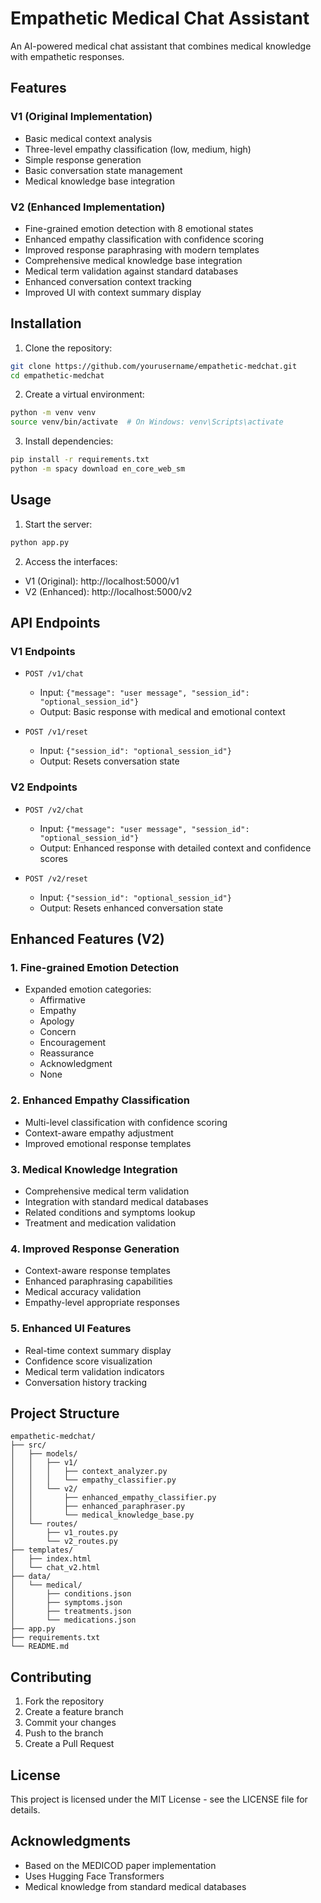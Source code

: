 # Empathetic Medical Chat Assistant

An AI-powered medical chat assistant that combines medical knowledge with empathetic responses.

## Features

### V1 (Original Implementation)
- Basic medical context analysis
- Three-level empathy classification (low, medium, high)
- Simple response generation
- Basic conversation state management
- Medical knowledge base integration

### V2 (Enhanced Implementation)
- Fine-grained emotion detection with 8 emotional states
- Enhanced empathy classification with confidence scoring
- Improved response paraphrasing with modern templates
- Comprehensive medical knowledge base integration
- Medical term validation against standard databases
- Enhanced conversation context tracking
- Improved UI with context summary display

## Installation

1. Clone the repository:
```bash
git clone https://github.com/yourusername/empathetic-medchat.git
cd empathetic-medchat
```

2. Create a virtual environment:
```bash
python -m venv venv
source venv/bin/activate  # On Windows: venv\Scripts\activate
```

3. Install dependencies:
```bash
pip install -r requirements.txt
python -m spacy download en_core_web_sm
```

## Usage

1. Start the server:
```bash
python app.py
```

2. Access the interfaces:
- V1 (Original): http://localhost:5000/v1
- V2 (Enhanced): http://localhost:5000/v2

## API Endpoints

### V1 Endpoints

- `POST /v1/chat`
  - Input: `{"message": "user message", "session_id": "optional_session_id"}`
  - Output: Basic response with medical and emotional context

- `POST /v1/reset`
  - Input: `{"session_id": "optional_session_id"}`
  - Output: Resets conversation state

### V2 Endpoints

- `POST /v2/chat`
  - Input: `{"message": "user message", "session_id": "optional_session_id"}`
  - Output: Enhanced response with detailed context and confidence scores

- `POST /v2/reset`
  - Input: `{"session_id": "optional_session_id"}`
  - Output: Resets enhanced conversation state

## Enhanced Features (V2)

### 1. Fine-grained Emotion Detection
- Expanded emotion categories:
  - Affirmative
  - Empathy
  - Apology
  - Concern
  - Encouragement
  - Reassurance
  - Acknowledgment
  - None

### 2. Enhanced Empathy Classification
- Multi-level classification with confidence scoring
- Context-aware empathy adjustment
- Improved emotional response templates

### 3. Medical Knowledge Integration
- Comprehensive medical term validation
- Integration with standard medical databases
- Related conditions and symptoms lookup
- Treatment and medication validation

### 4. Improved Response Generation
- Context-aware response templates
- Enhanced paraphrasing capabilities
- Medical accuracy validation
- Empathy-level appropriate responses

### 5. Enhanced UI Features
- Real-time context summary display
- Confidence score visualization
- Medical term validation indicators
- Conversation history tracking

## Project Structure

```
empathetic-medchat/
├── src/
│   ├── models/
│   │   ├── v1/
│   │   │   ├── context_analyzer.py
│   │   │   └── empathy_classifier.py
│   │   └── v2/
│   │       ├── enhanced_empathy_classifier.py
│   │       ├── enhanced_paraphraser.py
│   │       └── medical_knowledge_base.py
│   └── routes/
│       ├── v1_routes.py
│       └── v2_routes.py
├── templates/
│   ├── index.html
│   └── chat_v2.html
├── data/
│   └── medical/
│       ├── conditions.json
│       ├── symptoms.json
│       ├── treatments.json
│       └── medications.json
├── app.py
├── requirements.txt
└── README.md
```

## Contributing

1. Fork the repository
2. Create a feature branch
3. Commit your changes
4. Push to the branch
5. Create a Pull Request

## License

This project is licensed under the MIT License - see the LICENSE file for details.

## Acknowledgments

- Based on the MEDICOD paper implementation
- Uses Hugging Face Transformers
- Medical knowledge from standard medical databases 